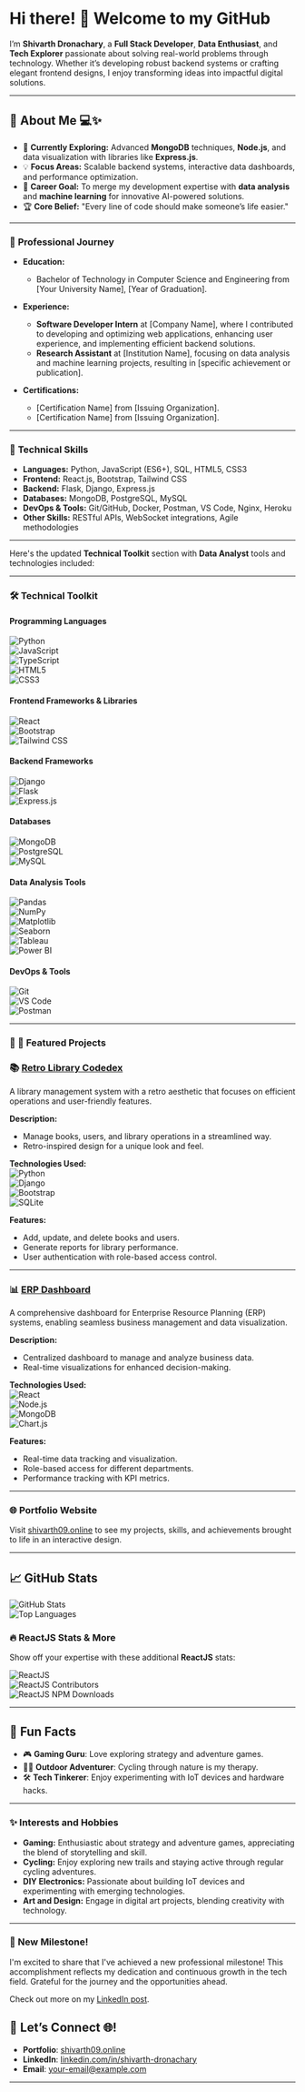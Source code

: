 # Hi there! 👋 Welcome to my GitHub  

I’m **Shivarth Dronachary**, a **Full Stack Developer**, **Data Enthusiast**, and **Tech Explorer** passionate about solving real-world problems through technology. Whether it’s developing robust backend systems or crafting elegant frontend designs, I enjoy transforming ideas into impactful digital solutions.

---

## 🚀 About Me 💻✨

- 🌱 **Currently Exploring:** Advanced **MongoDB** techniques, **Node.js**, and data visualization with libraries like **Express.js**.  
- 💡 **Focus Areas:** Scalable backend systems, interactive data dashboards, and performance optimization.  
- 🎯 **Career Goal:** To merge my development expertise with **data analysis** and **machine learning** for innovative AI-powered solutions.  
- 🏆 **Core Belief:** "Every line of code should make someone’s life easier."  

---

### 🚀 **Professional Journey**

- **Education:**  
  - Bachelor of Technology in Computer Science and Engineering from [Your University Name], [Year of Graduation].

- **Experience:**  
  - **Software Developer Intern** at [Company Name], where I contributed to developing and optimizing web applications, enhancing user experience, and implementing efficient backend solutions.  
  - **Research Assistant** at [Institution Name], focusing on data analysis and machine learning projects, resulting in [specific achievement or publication].

- **Certifications:**  
  - [Certification Name] from [Issuing Organization].  
  - [Certification Name] from [Issuing Organization].

---

### 🌟 **Technical Skills**

- **Languages:** Python, JavaScript (ES6+), SQL, HTML5, CSS3  
- **Frontend:** React.js, Bootstrap, Tailwind CSS  
- **Backend:** Flask, Django, Express.js  
- **Databases:** MongoDB, PostgreSQL, MySQL  
- **DevOps & Tools:** Git/GitHub, Docker, Postman, VS Code, Nginx, Heroku  
- **Other Skills:** RESTful APIs, WebSocket integrations, Agile methodologies  

---

Here's the updated **Technical Toolkit** section with **Data Analyst** tools and technologies included:

---

### 🛠️ Technical Toolkit

#### **Programming Languages**  
![Python](https://img.shields.io/badge/-Python-3776AB?logo=python&logoColor=white&style=flat-square)  
![JavaScript](https://img.shields.io/badge/-JavaScript-F7DF1E?logo=javascript&logoColor=black&style=flat-square)  
![TypeScript](https://img.shields.io/badge/-TypeScript-3178C6?logo=typescript&logoColor=white&style=flat-square)  
![HTML5](https://img.shields.io/badge/-HTML5-E34F26?logo=html5&logoColor=white&style=flat-square)  
![CSS3](https://img.shields.io/badge/-CSS3-1572B6?logo=css3&logoColor=white&style=flat-square)  

#### **Frontend Frameworks & Libraries**  
![React](https://img.shields.io/badge/-React-61DAFB?logo=react&logoColor=black&style=flat-square)  
![Bootstrap](https://img.shields.io/badge/-Bootstrap-7952B3?logo=bootstrap&logoColor=white&style=flat-square)  
![Tailwind CSS](https://img.shields.io/badge/-Tailwind%20CSS-38B2AC?logo=tailwind-css&logoColor=white&style=flat-square)  

#### **Backend Frameworks**  
![Django](https://img.shields.io/badge/-Django-092E20?logo=django&logoColor=white&style=flat-square)  
![Flask](https://img.shields.io/badge/-Flask-000000?logo=flask&logoColor=white&style=flat-square)  
![Express.js](https://img.shields.io/badge/-Express.js-000000?logo=express&logoColor=white&style=flat-square)  

#### **Databases**  
![MongoDB](https://img.shields.io/badge/-MongoDB-47A248?logo=mongodb&logoColor=white&style=flat-square)  
![PostgreSQL](https://img.shields.io/badge/-PostgreSQL-336791?logo=postgresql&logoColor=white&style=flat-square)  
![MySQL](https://img.shields.io/badge/-MySQL-4479A1?logo=mysql&logoColor=white&style=flat-square)  

#### **Data Analysis Tools**  
![Pandas](https://img.shields.io/badge/-Pandas-150458?logo=pandas&logoColor=white&style=flat-square)  
![NumPy](https://img.shields.io/badge/-NumPy-013243?logo=numpy&logoColor=white&style=flat-square)  
![Matplotlib](https://img.shields.io/badge/-Matplotlib-11557C?style=flat-square&logoColor=white)  
![Seaborn](https://img.shields.io/badge/-Seaborn-3776AB?style=flat-square&logoColor=white)  
![Tableau](https://img.shields.io/badge/-Tableau-E97627?logo=tableau&logoColor=white&style=flat-square)  
![Power BI](https://img.shields.io/badge/-Power%20BI-F2C811?logo=power-bi&logoColor=black&style=flat-square)  

#### **DevOps & Tools**  
![Git](https://img.shields.io/badge/-Git-F05032?logo=git&logoColor=white&style=flat-square)  
![VS Code](https://img.shields.io/badge/-VS%20Code-007ACC?logo=visual-studio-code&logoColor=white&style=flat-square)  
![Postman](https://img.shields.io/badge/-Postman-FF6C37?logo=postman&logoColor=white&style=flat-square)  

---



### 🔖 📂 Featured Projects  

### 📚 [Retro Library Codedex](https://github.com/Shiva0909122/Retro-Library-Codedex)  
A library management system with a retro aesthetic that focuses on efficient operations and user-friendly features.  

**Description:**  
- Manage books, users, and library operations in a streamlined way.  
- Retro-inspired design for a unique look and feel.  

**Technologies Used:**  
![Python](https://img.shields.io/badge/-Python-3776AB?logo=python&logoColor=white&style=flat-square)  
![Django](https://img.shields.io/badge/-Django-092E20?logo=django&logoColor=white&style=flat-square)  
![Bootstrap](https://img.shields.io/badge/-Bootstrap-7952B3?logo=bootstrap&logoColor=white&style=flat-square)  
![SQLite](https://img.shields.io/badge/-SQLite-003B57?logo=sqlite&logoColor=white&style=flat-square)  

**Features:**  
- Add, update, and delete books and users.  
- Generate reports for library performance.  
- User authentication with role-based access control.

---

### 📊 [ERP Dashboard](https://github.com/Shiva0909122/ERP_DASHBOARD)  
A comprehensive dashboard for Enterprise Resource Planning (ERP) systems, enabling seamless business management and data visualization.  

**Description:**  
- Centralized dashboard to manage and analyze business data.  
- Real-time visualizations for enhanced decision-making.  

**Technologies Used:**  
![React](https://img.shields.io/badge/-React-61DAFB?logo=react&logoColor=black&style=flat-square)  
![Node.js](https://img.shields.io/badge/-Node.js-339933?logo=node.js&logoColor=white&style=flat-square)  
![MongoDB](https://img.shields.io/badge/-MongoDB-47A248?logo=mongodb&logoColor=white&style=flat-square)  
![Chart.js](https://img.shields.io/badge/-Chart.js-FF6384?logo=chart.js&logoColor=white&style=flat-square)  

**Features:**  
- Real-time data tracking and visualization.  
- Role-based access for different departments.  
- Performance tracking with KPI metrics.

---


### 🌐 Portfolio Website  
Visit [shivarth09.online](https://shivarth09.online) to see my projects, skills, and achievements brought to life in an interactive design.

---

## 📈 GitHub Stats  

![GitHub Stats](https://github-readme-stats.vercel.app/api?username=Shiva0909122&show_icons=true&theme=radical)  
![Top Languages](https://github-readme-stats.vercel.app/api/top-langs/?username=Shiva0909122&layout=compact&theme=radical)  

### 🔥 **ReactJS Stats & More**  
Show off your expertise with these additional **ReactJS** stats:

![ReactJS](https://img.shields.io/badge/ReactJS-%3E%20100K%20Stars-%2361DAFB?logo=react&logoColor=black)  
![ReactJS Contributors](https://img.shields.io/badge/ReactJS%20Contributors-1400+-blue?logo=react&logoColor=black)  
![ReactJS NPM Downloads](https://img.shields.io/npm/dw/react?color=yellow&logo=npm&logoColor=white)  

---

## 🌟 Fun Facts  

- 🎮 **Gaming Guru**: Love exploring strategy and adventure games.  
- 🚴‍♂️ **Outdoor Adventurer**: Cycling through nature is my therapy.  
- 🛠️ **Tech Tinkerer**: Enjoy experimenting with IoT devices and hardware hacks.  

---


### ✨ **Interests and Hobbies**

- **Gaming:** Enthusiastic about strategy and adventure games, appreciating the blend of storytelling and skill.  
- **Cycling:** Enjoy exploring new trails and staying active through regular cycling adventures.  
- **DIY Electronics:** Passionate about building IoT devices and experimenting with emerging technologies.  
- **Art and Design:** Engage in digital art projects, blending creativity with technology.

---

### 🎉 New Milestone!  
I'm excited to share that I've achieved a new professional milestone! This accomplishment reflects my dedication and continuous growth in the tech field. Grateful for the journey and the opportunities ahead.  

Check out more on my [LinkedIn post](https://www.linkedin.com/posts/shivarth-dronachary_im-happy-to-share-that-ive-obtained-a-new-activity-7276178818929737728-oXCk?utm_source=share&utm_medium=member_desktop).


## 🤝 Let’s Connect 🌐!  

- **Portfolio**: [shivarth09.online](https://shivarth09.online)  
- **LinkedIn**: [linkedin.com/in/shivarth-dronachary](https://www.linkedin.com/in/shivarth-dronachary/)  
- **Email**: [your-email@example.com](mailto:shivarth.drona@gmail.com)  

---
